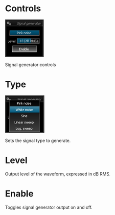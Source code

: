 # Controls
![](include/Signal_Gen.png)

Signal generator controls

# Type
![](include/NoiseType.png)

Sets the <link type="document" target="Signal types">signal type</link> to generate.

# Level
<link type="document" target="Output">Output</link> level of the waveform, expressed in dB 
<link type="document" target="RMS">RMS</link>.

# Enable
Toggles signal generator output on and off.
